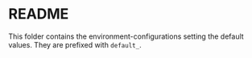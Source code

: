 # README

This folder contains the environment-configurations setting the default values. They are prefixed with `default_`.